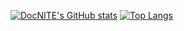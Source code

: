 [![DocNITE's GitHub stats](https://github-readme-stats.vercel.app/api?username=DocNITE&theme=radical&show_icons=true&bg_color=00000000&hide_border=true)](https://github.com/anuraghazra/github-readme-stats)
[![Top Langs](https://github-readme-stats.vercel.app/api/top-langs/?username=DocNITE&theme=radical&layout=comapct)](https://github.com/anuraghazra/github-readme-stats)
